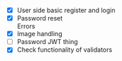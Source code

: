 - [X] User side basic register and login
- [X] Password reset
\
Errors
- [X] Image handling
- [ ] Password JWT thing
- [X] Check functionality of validators
